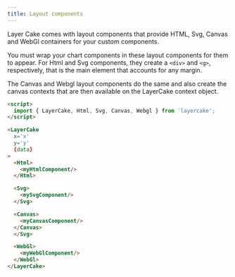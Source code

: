 ```yaml
---
title: Layout components
---
```


Layer Cake comes with layout components that provide HTML, Svg, Canvas and WebGl containers for your custom components.

You must wrap your chart components in these layout components for them to appear. For Html and Svg components, they create a `<div>` and `<g>`, respectively, that is the main element that accounts for any margin.

The Canvas and Webgl layout components do the same and also create the canvas contexts that are then available on the LayerCake context object.

```html
<script>
  import { LayerCake, Html, Svg, Canvas, Webgl } from 'layercake';
</script>

<LayerCake
  x='x'
  y='y'
  {data}
>
  <Html>
    <myHtmlComponent/>
  </Html>

  <Svg>
    <mySvgComponent/>
  </Svg>

  <Canvas>
    <myCanvasComponent/>
  </Canvas>
  </Svg>

  <WebGl>
    <myWebGlComponent/>
  </WebGl>
</LayerCake>
```
